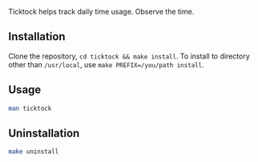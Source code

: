 Ticktock helps track daily time usage. Observe the time.

## Installation

Clone the repository, `cd ticktock && make install`. To install to directory other than `/usr/local`, use `make PREFIX=/you/path install`.


## Usage

```sh
man ticktock
```

## Uninstallation

```sh
make uninstall
```
